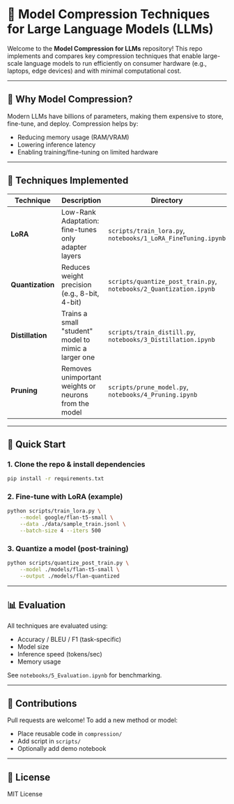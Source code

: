 # 🔧 Model Compression Techniques for Large Language Models (LLMs)

Welcome to the **Model Compression for LLMs** repository! This repo implements and compares key compression techniques that enable large-scale language models to run efficiently on consumer hardware (e.g., laptops, edge devices) and with minimal computational cost.

---

## 📌 Why Model Compression?
Modern LLMs have billions of parameters, making them expensive to store, fine-tune, and deploy. Compression helps by:
- Reducing memory usage (RAM/VRAM)
- Lowering inference latency
- Enabling training/fine-tuning on limited hardware

---

## 🧰 Techniques Implemented

| Technique         | Description                                             | Directory       |
|------------------|---------------------------------------------------------|-----------------|
| **LoRA**         | Low-Rank Adaptation: fine-tunes only adapter layers     | `scripts/train_lora.py`, `notebooks/1_LoRA_FineTuning.ipynb` |
| **Quantization** | Reduces weight precision (e.g., 8-bit, 4-bit)           | `scripts/quantize_post_train.py`, `notebooks/2_Quantization.ipynb` |
| **Distillation** | Trains a small "student" model to mimic a larger one    | `scripts/train_distill.py`, `notebooks/3_Distillation.ipynb` |
| **Pruning**      | Removes unimportant weights or neurons from the model   | `scripts/prune_model.py`, `notebooks/4_Pruning.ipynb` |

---

## 🚀 Quick Start

### 1. Clone the repo & install dependencies
```bash
pip install -r requirements.txt
```

### 2. Fine-tune with LoRA (example)
```bash
python scripts/train_lora.py \
    --model google/flan-t5-small \
    --data ./data/sample_train.jsonl \
    --batch-size 4 --iters 500
```

### 3. Quantize a model (post-training)
```bash
python scripts/quantize_post_train.py \
    --model ./models/flan-t5-small \
    --output ./models/flan-quantized
```

---

## 📊 Evaluation
All techniques are evaluated using:
- Accuracy / BLEU / F1 (task-specific)
- Model size
- Inference speed (tokens/sec)
- Memory usage

See `notebooks/5_Evaluation.ipynb` for benchmarking.

---

## 🤝 Contributions
Pull requests are welcome! To add a new method or model:
- Place reusable code in `compression/`
- Add script in `scripts/`
- Optionally add demo notebook

---

## 📄 License
MIT License

